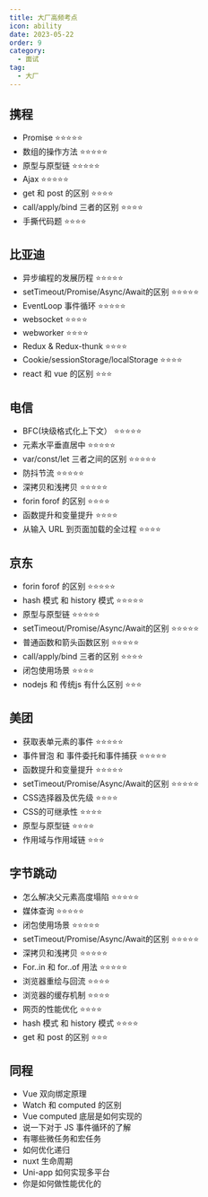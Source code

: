 ```yaml
---
title: 大厂高频考点
icon: ability
date: 2023-05-22
order: 9
category:
  - 面试
tag:
  - 大厂
---
```


## 携程

* Promise  ⭐️⭐️⭐️⭐️⭐️
* 数组的操作方法  ⭐️⭐️⭐️⭐️⭐️
* 原型与原型链  ⭐️⭐️⭐️⭐️⭐️
* Ajax ⭐️⭐️⭐️⭐️⭐️
* get 和 post 的区别 ⭐️⭐️⭐️⭐️
* call/apply/bind 三者的区别 ⭐️⭐️⭐️⭐️
* 手撕代码题 ⭐️⭐️⭐️⭐️

## 比亚迪

* 异步编程的发展历程 ⭐️⭐️⭐️⭐️⭐️
* setTimeout/Promise/Async/Await的区别 ⭐️⭐️⭐️⭐️⭐️
* EventLoop 事件循环 ⭐️⭐️⭐️⭐️⭐️
* websocket ⭐️⭐️⭐️⭐️
* webworker ⭐️⭐️⭐️⭐️
* Redux & Redux-thunk ⭐️⭐️⭐️⭐️
* Cookie/sessionStorage/localStorage ⭐️⭐️⭐️⭐️
* react 和 vue 的区别 ⭐️⭐️⭐️

## 电信

* BFC(块级格式化上下文） ⭐️⭐️⭐️⭐️⭐️
* 元素水平垂直居中 ⭐️⭐️⭐️⭐️⭐️
* var/const/let 三者之间的区别 ⭐️⭐️⭐️⭐️⭐️
* 防抖节流 ⭐️⭐️⭐️⭐️⭐️
* 深拷贝和浅拷贝 ⭐️⭐️⭐️⭐️⭐️
* forin forof 的区别 ⭐️⭐️⭐️⭐️
* 函数提升和变量提升 ⭐️⭐️⭐️⭐️
* 从输入 URL 到页面加载的全过程 ⭐️⭐️⭐️⭐️

## 京东

* forin forof 的区别 ⭐️⭐️⭐️⭐️⭐️
* hash 模式 和 history 模式 ⭐️⭐️⭐️⭐️⭐️
* 原型与原型链 ⭐️⭐️⭐️⭐️⭐️
* setTimeout/Promise/Async/Await的区别 ⭐️⭐️⭐️⭐️⭐️
* 普通函数和箭头函数区别 ⭐️⭐️⭐️⭐️⭐️
* call/apply/bind 三者的区别 ⭐️⭐️⭐️⭐️
* 闭包使用场景 ⭐️⭐️⭐️⭐️
* nodejs 和 传统js 有什么区别 ⭐️⭐️⭐️

## 美团

* 获取表单元素的事件 ⭐️⭐️⭐️⭐️⭐️
* 事件冒泡 和 事件委托和事件捕获 ⭐️⭐️⭐️⭐️⭐️
* 函数提升和变量提升 ⭐️⭐️⭐️⭐️⭐️
* setTimeout/Promise/Async/Await的区别 ⭐️⭐️⭐️⭐️⭐️
* CSS选择器及优先级 ⭐️⭐️⭐️⭐️
* CSS的可继承性 ⭐️⭐️⭐️⭐️
* 原型与原型链 ⭐️⭐️⭐️⭐️
* 作用域与作用域链 ⭐️⭐️⭐️

## 字节跳动

* 怎么解决父元素高度塌陷 ⭐️⭐️⭐️⭐️⭐️
* 媒体查询 ⭐️⭐️⭐️⭐️⭐️
* 闭包使用场景 ⭐️⭐️⭐️⭐️⭐️
* setTimeout/Promise/Async/Await的区别 ⭐️⭐️⭐️⭐️⭐️
* 深拷贝和浅拷贝 ⭐️⭐️⭐️⭐️⭐️
* For..in 和 for..of 用法 ⭐️⭐️⭐️⭐️⭐️
* 浏览器重绘与回流 ⭐️⭐️⭐️⭐️
* 浏览器的缓存机制 ⭐️⭐️⭐️⭐️
* 网页的性能优化 ⭐️⭐️⭐️⭐️
* hash 模式 和 history 模式 ⭐️⭐️⭐️⭐️
* get 和 post 的区别 ⭐️⭐️⭐️

## 同程

* Vue 双向绑定原理
* Watch 和 computed 的区别
* Vue computed 底层是如何实现的
* 说一下对于 JS 事件循环的了解
* 有哪些微任务和宏任务
* 如何优化递归
* nuxt 生命周期
* Uni-app 如何实现多平台
* 你是如何做性能优化的
